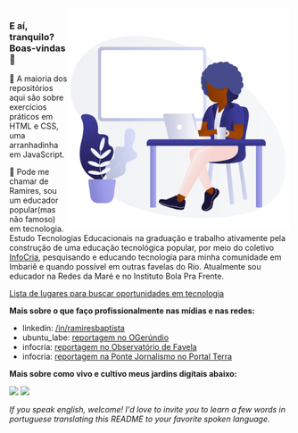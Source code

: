 <img src="https://raw.githubusercontent.com/abequar/abequar/main/Black%20Man%20_%20Black%20Woman%20Using%20Laptop%20E.png" min-width="400px" max-width="400px" width="400px" align="right" alt="Mulher usando laptop">

### E aí, tranquilo? Boas-vindas 🌱

<p align="left"> 
  🔭 A maioria dos repositórios aqui são sobre exercícios práticos em HTML e CSS, uma arranhadinha em JavaScript.
</p>

<p align="left">
  💬 Pode me chamar de Ramires, sou um educador popular(mas não famoso) em tecnologia. Estudo Tecnologias Educacionais na graduação e trabalho ativamente pela construção de uma educação tecnológica popular, por meio do coletivo <a href="https://github.com/InfoCria">InfoCria</a>, pesquisando e educando tecnologia para minha comunidade em Imbariê e quando possível em outras favelas do Rio. Atualmente sou educador na Redes da Maré e no Instituto Bola Pra Frente. 
</p>

<p align="left">
  <a href="https://anotado.hashnode.dev/a-procura-da-vaguinha-perfeita">Lista de lugares para buscar oportunidades em tecnologia</a>
</p>

<p align="left">
  <strong> Mais sobre o que faço profissionalmente nas mídias e nas redes: </strong>

  - linkedin: [/in/ramiresbaptista](https://www.linkedin.com/in/ramiresbaptista/)
  - ubuntu_labe: [reportagem no OGerúndio]([https://ubuntulabe.org/](https://ogerundiosempadrao.wixsite.com/website/post/ubuntu-inova%C3%A7%C3%A3o)) 
  - infocria: [reportagem no Observatório de Favela](https://observatoriodefavelas.org.br/narrativas-perifericas-construcoes-coletivas-de-jovens-em-busca-de-exercer-cidadania-plena/)
  - infocria: [reportagem na Ponte Jornalismo no Portal Terra](https://www.terra.com.br/comunidade/visao-do-corre/organizacoes-perifericas-montam-rede-para-ensinar-tecnologia,47916e3cc004094a03bb8c9ffeeea04bgd2rrnry.html)
</p>

<p align="left">
  <strong>Mais sobre como vivo e cultivo meus jardins digitais abaixo:</strong>
</p>  

<p align="left">
  <a href="https://www.instagram.com/tecnorganico/" alt="Instagram">
  <img src="https://img.shields.io/badge/-instagram-ff69b4"/></a>

  <a href="https://twitter.com/tecnorganico" alt="Twitter">
  <img src="https://img.shields.io/badge/-twitter-blue" /></a>
</p>

  *If you speak english, welcome!*
  *I'd love to invite you to learn a few words in portuguese translating this README to your favorite spoken language.*
